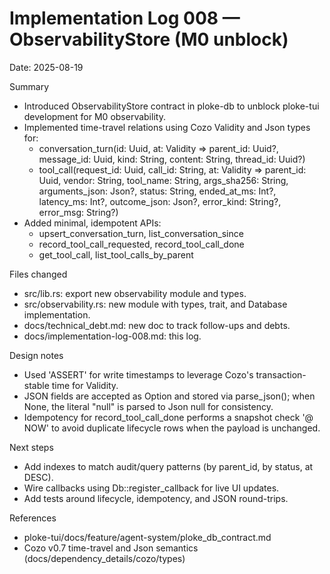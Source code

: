 # Implementation Log 008 — ObservabilityStore (M0 unblock)

Date: 2025-08-19

Summary
- Introduced ObservabilityStore contract in ploke-db to unblock ploke-tui development for M0 observability.
- Implemented time-travel relations using Cozo Validity and Json types for:
  - conversation_turn(id: Uuid, at: Validity => parent_id: Uuid?, message_id: Uuid, kind: String, content: String, thread_id: Uuid?)
  - tool_call(request_id: Uuid, call_id: String, at: Validity => parent_id: Uuid, vendor: String, tool_name: String, args_sha256: String, arguments_json: Json?, status: String, ended_at_ms: Int?, latency_ms: Int?, outcome_json: Json?, error_kind: String?, error_msg: String?)
- Added minimal, idempotent APIs:
  - upsert_conversation_turn, list_conversation_since
  - record_tool_call_requested, record_tool_call_done
  - get_tool_call, list_tool_calls_by_parent

Files changed
- src/lib.rs: export new observability module and types.
- src/observability.rs: new module with types, trait, and Database implementation.
- docs/technical_debt.md: new doc to track follow-ups and debts.
- docs/implementation-log-008.md: this log.

Design notes
- Used 'ASSERT' for write timestamps to leverage Cozo's transaction-stable time for Validity.
- JSON fields are accepted as Option<String> and stored via parse_json(); when None, the literal "null" is parsed to Json null for consistency.
- Idempotency for record_tool_call_done performs a snapshot check '@ NOW' to avoid duplicate lifecycle rows when the payload is unchanged.

Next steps
- Add indexes to match audit/query patterns (by parent_id, by status, at DESC).
- Wire callbacks using Db::register_callback for live UI updates.
- Add tests around lifecycle, idempotency, and JSON round-trips.

References
- ploke-tui/docs/feature/agent-system/ploke_db_contract.md
- Cozo v0.7 time-travel and Json semantics (docs/dependency_details/cozo/types)
